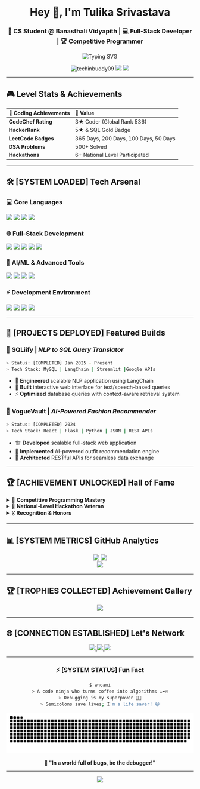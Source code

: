 <h1 align="center">Hey 👋, I'm Tulika Srivastava</h1>
<h3 align="center">🎯 CS Student @ Banasthali Vidyapith | 💻 Full-Stack Developer | 🏆 Competitive Programmer</h3>

<p align="center">
  <img src="https://readme-typing-svg.herokuapp.com?font=Fira+Code&weight=600&pause=1000&color=00FF41&width=600&lines=3★+CodeChef+Warrior+⚔️;SQL+Gold+Badge+Achiever+🥇;500%2B+DSA+Problems+Solved+💪;Full-Stack+Developer+🚀;NLP+%26+AI+Enthusiast+🤖;Open+Source+Contributor+🔥" alt="Typing SVG" />
</p>

<p align="center">
  <img src="https://komarev.com/ghpvc/?username=techinbuddy09&label=Profile%20Views&color=00ff41&style=flat-square" alt="techinbuddy09" />
  <img src="https://img.shields.io/badge/Focus-Full--Stack%20Development-00ff41?style=flat-square"/>
  <img src="https://img.shields.io/badge/Status-Hacking%20The%20Matrix-00ff41?style=flat-square"/>
</p>

---

## 🎮 Level Stats & Achievements

<div align="center">
  
| 🏅 **Coding Achievements** | 🎯 **Value** |
|:---------------------------|:-------------|
| **CodeChef Rating** | 3★ Coder (Global Rank 536) |
| **HackerRank** | 5★ & SQL Gold Badge |
| **LeetCode Badges** | 365 Days, 200 Days, 100 Days, 50 Days |
| **DSA Problems** | 500+ Solved |
| **Hackathons** | 6+ National Level Participated |

</div>

---

## 🛠️ **[SYSTEM LOADED]** Tech Arsenal

### 💻 **Core Languages**
<p align="left">
  <img src="https://img.shields.io/badge/C++-%2300599C.svg?style=for-the-badge&logo=c%2B%2B&logoColor=white"/>
  <img src="https://img.shields.io/badge/Python-3670A0?style=for-the-badge&logo=python&logoColor=ffdd54"/>
  <img src="https://img.shields.io/badge/JavaScript-%23323330.svg?style=for-the-badge&logo=javascript&logoColor=%23F7DF1E"/>
  <img src="https://img.shields.io/badge/SQL-316192?style=for-the-badge&logo=postgresql&logoColor=white"/>
</p>

### 🌐 **Full-Stack Development**
<p align="left">
  <img src="https://img.shields.io/badge/React-%2320232a.svg?style=for-the-badge&logo=react&logoColor=%2361DAFB"/>
  <img src="https://img.shields.io/badge/Flask-%23000.svg?style=for-the-badge&logo=flask&logoColor=white"/>
  <img src="https://img.shields.io/badge/Node.js-6DA55F?style=for-the-badge&logo=node.js&logoColor=white"/>
  <img src="https://img.shields.io/badge/Express.js-%23404d59.svg?style=for-the-badge&logo=express&logoColor=%2361DAFB"/>
  <img src="https://img.shields.io/badge/Tailwind_CSS-38B2AC?style=for-the-badge&logo=tailwind-css&logoColor=white"/>
</p>

### 🤖 **AI/ML & Advanced Tools**
<p align="left">
  <img src="https://img.shields.io/badge/LangChain-121212?style=for-the-badge&logo=chainlink&logoColor=white"/>
  <img src="https://img.shields.io/badge/Streamlit-FF4B4B?style=for-the-badge&logo=streamlit&logoColor=white"/>
  <img src="https://img.shields.io/badge/HuggingFace-FFCA28?style=for-the-badge&logo=huggingface&logoColor=black"/>
  <img src="https://img.shields.io/badge/Google_APIs-4285F4?style=for-the-badge&logo=google&logoColor=white"/>
</p>

### ⚡ **Development Environment**
<p align="left">
  <img src="https://img.shields.io/badge/git-%23F05033.svg?style=for-the-badge&logo=git&logoColor=white"/>
  <img src="https://img.shields.io/badge/GitHub-%23121011.svg?style=for-the-badge&logo=github&logoColor=white"/>
  <img src="https://img.shields.io/badge/MySQL-005C84?style=for-the-badge&logo=mysql&logoColor=white"/>
  <img src="https://img.shields.io/badge/VS_Code-0078D4?style=for-the-badge&logo=visual%20studio%20code&logoColor=white"/>
</p>

---

## 🚀 **[PROJECTS DEPLOYED]** Featured Builds

### 🎯 **SQLiify** | *NLP to SQL Query Translator*
```bash
> Status: [COMPLETED] Jan 2025 - Present
> Tech Stack: MySQL | LangChain | Streamlit |Google APIs
```
- 🧠 **Engineered** scalable NLP application using LangChain
- 🎤 **Built** interactive web interface for text/speech-based queries
- ⚡ **Optimized** database queries with context-aware retrieval system

### 👗 **VogueVault** | *AI-Powered Fashion Recommender*
```bash
> Status: [COMPLETED] 2024
> Tech Stack: React | Flask | Python | JSON | REST APIs
```
- 🏗️ **Developed** scalable full-stack web application
- 🤖 **Implemented** AI-powered outfit recommendation engine
- 🔗 **Architected** RESTful APIs for seamless data exchange

---

## 🏆 **[ACHIEVEMENT UNLOCKED]** Hall of Fame

<details>
<summary>🥇 <b>Competitive Programming Mastery</b></summary>

- **🌟 3-Star CodeChef Warrior** - Global Rank 536 in Starters 173
- **🏅 HackerRank Legend** - 5-Star Rating + SQL Gold Badge
- **📅 LeetCode Consistency King** - 365 Days Badge + 500+ Problems Solved
- **🎯 Algotech Fellowship** - Top 4K among 20K+ participants

</details>

<details>
<summary>🚀 <b>National-Level Hackathon Veteran</b></summary>

- **💼 Corporate Giants**: Walmart Sparkathon, Goldman Sachs Hackathon
- **🌐 Tech Titans**: Google Girl Hackathon, Amazon HackOn
- **💳 Fintech Leaders**: JPMorgan Chase - Code For Good
- **🛒 E-commerce**: Flipkart Runway
- **🏆 Achievement**: Top 10 Finalist - BitBlitz Hackathon (CodeX @ SIT Pune)

</details>

<details>
<summary>🎖️ <b>Recognition & Honors</b></summary>

- **📜 Government Recognition** - Letter of Appreciation by Hon. Defence Minister Shri Rajnath Singh
- **🏆 Creative Excellence** - Winner, Short Film Competition (Banasthali Vidyapith)
- **☁️ Cloud Certified** - Google Cloud Skills Boost (Generative AI)

</details>

---

## 📊 **[SYSTEM METRICS]** GitHub Analytics

<div align="center">
  <img height="180em" src="https://github-readme-stats.vercel.app/api?username=techinbuddy09&show_icons=true&theme=matrix&include_all_commits=true&count_private=true"/>
  <img height="180em" src="https://github-readme-stats.vercel.app/api/top-langs/?username=techinbuddy09&layout=compact&langs_count=8&theme=matrix"/>
</div>

<div align="center">
  <img src="https://github-readme-streak-stats.herokuapp.com/?user=techinbuddy09&theme=matrix&hide_border=true" />
</div>

---

## 🏆 **[TROPHIES COLLECTED]** Achievement Gallery

<p align="center">
  <img src="https://github-profile-trophy.vercel.app/?username=techinbuddy09&theme=matrix&no-frame=true&column=7" />
</p>

---

## 🌐 **[CONNECTION ESTABLISHED]** Let's Network

<p align="center">
  <a href="https://www.linkedin.com/in/tulika-srivastava" target="_blank">
    <img src="https://img.shields.io/badge/LinkedIn-%230077B5.svg?style=for-the-badge&logo=linkedin&logoColor=white"/>
  </a>
  <a href="mailto:techbuddy815@gmail.com">
    <img src="https://img.shields.io/badge/Gmail-D14836?style=for-the-badge&logo=gmail&logoColor=white"/>
  </a>
  <a href="https://my-hacking-portfolioo.vercel.app/" target="_blank">
    <img src="https://img.shields.io/badge/Portfolio-%23ff69b4?style=for-the-badge&logo=firefox&logoColor=white"/>
  </a>
</p>

---

<div align="center">

### ⚡ **[SYSTEM STATUS]** Fun Fact
```bash
$ whoami
> A code ninja who turns coffee into algorithms ☕➡️🔥
> Debugging is my superpower 🐛🔧
> Semicolons save lives; I'm a life saver! 😄
```

<img src="https://raw.githubusercontent.com/platane/snk/output/github-contribution-grid-snake-dark.svg" />

**💚 "In a world full of bugs, be the debugger!"**

</div>

---

<p align="center">
  <img src="https://capsule-render.vercel.app/api?type=waving&color=00ff41&height=100&section=footer"/>
</p>
